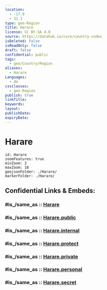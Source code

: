 ```yaml
---
location:
  - -17.9
  - 31.1
type: geo-Region
title: Harare
license: CC BY-SA 4.0
source: https://datahub.io/core/country-codes
isDeleted: false
isReadOnly: false
draft: false
confidential: public
tags:
  - geo/Country/Region
aliases:
  - Harare
Languages:
  - de
cssclasses:
  - geo-Region
publish: true
linkTitle:
keywords:
layout:
publishDate:
expiryDate:
---
```


# Harare

```leaflet
id: Harare
zoomFeatures: true 
minZoom: 2 
maxZoom: 18
geojsonFolder: ./Harare/
markerFolder: ./Harare/
```


## Confidential Links & Embeds: 

### #is_/same_as :: [Harare](/_Standards/Earth/Continent/Africa/Africa~South/Zimbabwe/Provinces~Zimbabwe/Harare.md) 

### #is_/same_as :: [Harare.public](/_public/Earth/Continent/Africa/Africa~South/Zimbabwe/Provinces~Zimbabwe/Harare.public.md) 

### #is_/same_as :: [Harare.internal](/_internal/Earth/Continent/Africa/Africa~South/Zimbabwe/Provinces~Zimbabwe/Harare.internal.md) 

### #is_/same_as :: [Harare.protect](/_protect/Earth/Continent/Africa/Africa~South/Zimbabwe/Provinces~Zimbabwe/Harare.protect.md) 

### #is_/same_as :: [Harare.private](/_private/Earth/Continent/Africa/Africa~South/Zimbabwe/Provinces~Zimbabwe/Harare.private.md) 

### #is_/same_as :: [Harare.personal](/_personal/Earth/Continent/Africa/Africa~South/Zimbabwe/Provinces~Zimbabwe/Harare.personal.md) 

### #is_/same_as :: [Harare.secret](/_secret/Earth/Continent/Africa/Africa~South/Zimbabwe/Provinces~Zimbabwe/Harare.secret.md)

